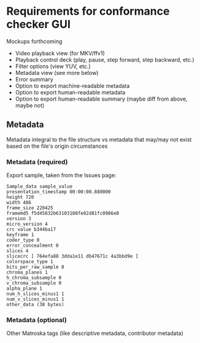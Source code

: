# Requirements for conformance checker GUI

Mockups forthcoming

- Video playback view (for MKV/ffv1)
- Playback control deck (play, pause, step forward, step backward, etc.)
- Filter options (view YUV, etc.)
- Metadata view (see more below)
- Error summary
- Option to export machine-readable metadata
- Option to export human-readable metadata
- Option to export human-readable summary (maybe diff from above, maybe not)

## Metadata

Metadata integral to the file structure vs metadata that may/may not exist based on the file's origin circumstances

### Metadata (required)

Export sample, taken from the Issues page:
```
Sample_data sample_value
presentation_timestamp 00:00:00.880000
height 720
width 486
frame_size 220425
framemd5 f5d45832b63103108fe02d81fc0986e0
version 3
micro_version 4
crc value b344ba17
keyframe 1
coder_type 0
error_concealment 0
slices 4
slicecrc [ 764efa88 3dda1e11 db47671c 4a3bbd9e ]
colorspace_type 1
bits_per_raw_sample 8
chroma_planes 1
h_chroma_subsample 0
v_chroma_subsample 0
alpha_plane 1
num_h_slices_minus1 1
num_v_slices_minus1 1
other_data (38 bytes)
```

### Metadata (optional)

Other Matroska tags (like descriptive metadata, contributor metadata)